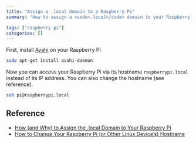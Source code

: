 ```yaml
---
title: "Assign a .local domain to a Raspberry Pi"
summary: "How to assign a <code>.local</code> domain to your Raspberry Pi"

tags: ["raspberry pi"]
categories: []
---
```


First, install [Avahi](https://www.avahi.org/) on your Raspberry Pi

```sh
sudo apt-get install avahi-daemon
```

Now you can access your Raspberry Pi via its hostname `raspberrypi.local` instead of its IP address. You can also change the hostname (see reference).

```sh
ssh pi@raspberrypi.local
```

## Reference

- [How (and Why) to Assign the .local Domain to Your Raspberry Pi](https://www.howtogeek.com/167190/how-and-why-to-assign-the-.local-domain-to-your-raspberry-pi/)
- [How to Change Your Raspberry Pi (or Other Linux Device’s) Hostname](https://www.howtogeek.com/167195/how-to-change-your-raspberry-pi-or-other-linux-devices-hostname/)
